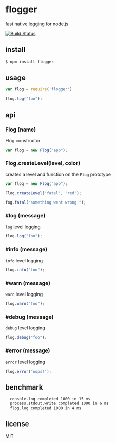 flogger
====

fast native logging for node.js

[![Build Status](https://travis-ci.org/jwerle/flogger.png?branch=master)](https://travis-ci.org/jwerle/flogger)

## install

```sh
$ npm install flogger
```

## usage

```js
var flog = require('flogger')

flog.log("foo");
```

## api

### Flog (name)

Flog constructor

```js
var flog = new Flog("app");
```

### Flog.createLevel(level, color)

creates a level and function on the `Flog` prototype

```js
var flog = new Flog("app");

Flog.createLevel('fatal', 'red');

fog.fatal("something went wrong!");
```

### #log (message)

`log` level logging

```js
flog.log("foo");
```

### #info (message)

`info` level logging

```js
flog.info("foo");
```

### #warn (message)

`warn` level logging

```js
flog.warn("foo");
```

### #debug (message)

`debug` level logging

```js
flog.debug("foo");
```

### #error (message)

`error` level logging

```js
flog.error("oops!");
```

## benchmark


```
  console.log completed 1000 in 15 ms
  process.stdout.write completed 1000 in 6 ms
  flog.log completed 1000 in 4 ms
```

## license

MIT
